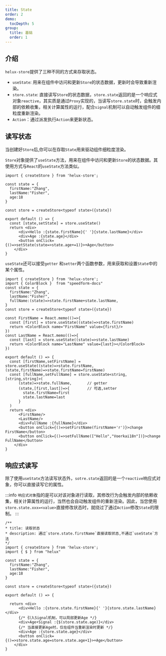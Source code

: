 ```yaml
---
title: State
order: 2  
demo:
  tocDepth: 5
group:
  title: 基础
  order: 1 
---
```


## 介绍

`helux-store`提供了三种不同的方式来存取状态。

- `useState`: 用来在组件中访问和更新`Store`的状态数据，更新时会导致重新渲染。
- `store.state`: 直接读写`Store`的状态数据，`store.state`返回的是一个响应式对象`reactive`，其实质是通过`Proxy`实现的，当读写`store.state`时，会触发内部的依赖收集，相关计算属性的运行，配合`signal`机制可以自动触发组件的细粒度重新渲染。
- `Action`：通过派发执行`Action`来更新状态。


## 读写状态

当创建好`Store`后,你可以在存取`State`用来驱动组件细粒度渲染。

`Store`对象提供了`useState`方法，用来在组件中访问和更新`Store`的状态数据。其使用方式与`React`的`useState`方法类似。


```tsx
import { createStore } from 'helux-store';

const state = {
  firstName:"Zhang",
  lastName:"Fisher",
  age:18
}

const store = createStore<typeof state>({state})

export default () => {
  const [state,setState] = store.useState() 
  return <div>
      <div>Hello :{state.firstName}{' '}{state.lastName}</div>
      <div>Age :{state.age}</div>
      <button onClick={()=>setState(state=>state.age+=1)}>+Age</button>
    </div>
}

``` 

`useState`还可以接受`getter` 和`setter`两个函数参数，用来获取和设置`State`中的某个属性。


```tsx 
import { createStore } from 'helux-store';
import { ColorBlock }  from "speedform-docs"
const state = {
  firstName:"Zhang",
  lastName:"Fisher",
  fullName:(state)=>state.firstName+state.lastName,
}
const store = createStore<typeof state>({state})

const FirstName = React.memo(()=>{
  const [first] = store.useState((state)=>state.firstName)
  return <ColorBlock name="FirstName" value={first}/>
})
const LastName = React.memo(()=>{
  const [last] = store.useState((state)=>state.lastName)
  return <ColorBlock name="LastName" value={last}></ColorBlock>
})

export default () => { 
  const [firstName,setFirstName] = store.useState((state)=>state.firstName,(state,firstName)=>state.firstName=firstName)
  const [fullName,setFullName] = store.useState<string,[string,string]>(
      (state)=>state.fullName,       // getter
      (state,[first,last])=>{        // 可选,setter
        state.firstName=first
        state.lastName=last
      }
  )
  return <div>
      <FirstName/>
      <LastName/> 
      <div>FullName :{fullName}</div>
      <button onClick={()=>setFirstName(firstName+'r')}>change FirstName</button>
      <button onClick={()=>setFullName(["Hello","Voerkai18n"])}>change FullName</button>
    </div>
}

``` 


## 响应式读写

除了使用`useState`方法读写状态外，`sotre.state`返回的是一个`reactive`响应式对象，你可以直接读写它的属性。

:::info
`响应式对象`指的是可以对该对象进行读取，其修改行为会触发内部的依赖收集，相关计算属性的运行，当然也会自动触发组件的重新渲染。因此，当您使用`store.state.xxx=<value>`直接修改状态时，就绕过了通过`Action`修改`State`的限制。
:::


```tsx
/**
* title: 读取状态
* description: 通过`store.state.firstName`直接读取状态,不通过`useState`方法
*/
import { createStore } from 'helux-store';
import { $ } from "helux"

const state = {
  firstName:"Zhang",
  lastName:"Fisher",
  age:18
}

const store = createStore<typeof state>({state})

export default () => {

  return <div>
      <div>Hello :{store.state.firstName}{' '}{store.state.lastName}</div>
      {/* 引入Signal机制，可以局部更新Age */}
      <div>Age+Signal :{$(store.state.age)}</div>
      {/* 当直接更新Age时，仅在组件当重新渲染时更新 */}
      <div>Age :{store.state.age}</div>
      <button onClick={()=>store.state.age=store.state.age+1}>+Age</button>
    </div>
}

``` 
